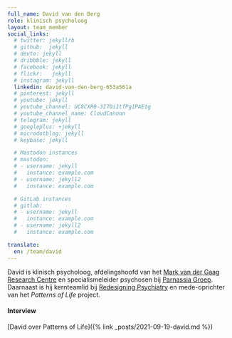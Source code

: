 ```yaml
---
full_name: David van den Berg
role: klinisch psycholoog
layout: team_member
social_links:
  # twitter: jekyllrb
  # github:  jekyll
  # devto: jekyll
  # dribbble: jekyll
  # facebook: jekyll
  # flickr:   jekyll
  # instagram: jekyll
  linkedin: david-van-den-berg-653a561a
  # pinterest: jekyll
  # youtube: jekyll
  # youtube_channel: UC8CXR0-3I70i1tfPg1PAE1g
  # youtube_channel_name: CloudCannon
  # telegram: jekyll
  # googleplus: +jekyll
  # microdotblog: jekyll
  # keybase: jekyll

  # Mastodon instances
  # mastodon:
  # - username: jekyll
  #   instance: example.com
  # - username: jekyll2
  #   instance: example.com

  # GitLab instances
  # gitlab:
  # - username: jekyll
  #   instance: example.com
  # - username: jekyll2
  #   instance: example.com

translate:
  en: /team/david
---
```

David is klinisch psycholoog, afdelingshoofd van het
[Mark van der Gaag Research Centre] en specialismeleider psychosen bij
[Parnassia Groep]. Daarnaast is hij kernteamlid bij [Redesigning Psychiatry]
en mede-oprichter van het *Patterns of Life* project.

#### Interview
[David over Patterns of Life]({% link _posts/2021-09-19-david.md %})

[Mark van der Gaag Research Centre]: https://www.mrcresearch.nl/
[Parnassia Groep]: https://www.parnassiagroep.nl/
[Redesigning Psychiatry]: https://www.redesigningpsychiatry.org/
